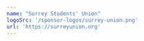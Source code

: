 ```yaml
---
name: "Surrey Students' Union"
logoSrc: '/sponsor-logos/surrey-union.png'
url: 'https://surreyunion.org'
---
```


